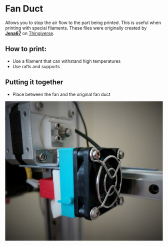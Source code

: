 # Fan Duct

Allows you to stop the air flow to the part being printed. This is useful when printing with special filaments. These files were originally created by **[Jena67](http://www.thingiverse.com/thing:2181653
)** on [Thingiverse](http://www.thingiverse.com/thing:2181653
).

## How to print:

* Use a filament that can withstand high temperatures
* Use rafts and supports 

## Putting it together

*  Place between the fan and the original fan duct

![Fan Duct](img/fan-duct.jpg)